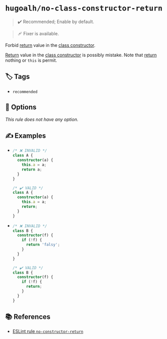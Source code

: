 # `hugoalh/no-class-constructor-return`

> ✔️ Recommended; Enable by default.

> 🩹 Fixer is available.

Forbid [return][ecmascript-return] value in the [class constructor][ecmascript-class-constructor].

[Return][ecmascript-return] value in the [class constructor][ecmascript-class-constructor] is possibly mistake. Note that [return][ecmascript-return] nothing or `this` is permit.

## 🏷️ Tags

- `recommended`

## 🔧 Options

*This rule does not have any option.*

## ✍️ Examples

- ```ts
  /* ❌ INVALID */
  class A {
    constructor(a) {
      this.a = a;
      return a;
    }
  }

  /* ✔️ VALID */
  class A {
    constructor(a) {
      this.a = a;
      return;
    }
  }
  ```
- ```ts
  /* ❌ INVALID */
  class B {
    constructor(f) {
      if (!f) {
        return 'falsy';
      }
    }
  }

  /* ✔️ VALID */
  class B {
    constructor(f) {
      if (!f) {
        return;
      }
    }
  }
  ```

## 📚 References

- [ESLint rule `no-constructor-return`](https://eslint.org/docs/latest/rules/no-constructor-return)

[ecmascript-class-constructor]: https://developer.mozilla.org/en-US/docs/Web/JavaScript/Reference/Classes/constructor
[ecmascript-return]: https://developer.mozilla.org/en-US/docs/Web/JavaScript/Reference/Statements/return
